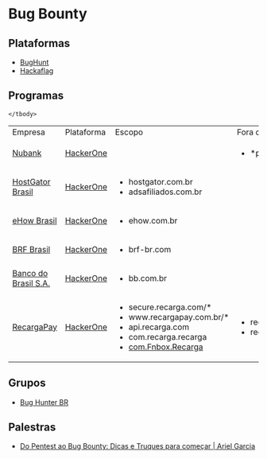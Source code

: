 # Bug Bounty

## Plataformas

- [BugHunt](https://www.bughunt.com.br/)
- [Hackaflag](https://hackaflag.com.br/bug-bounty-pesquisadores.html)

## Programas

<table>
    <tbody>
        <tr>
            <td>Empresa</td>
            <td>Plataforma</td>
            <td>Escopo</td>
            <td>Fora do Escopo</td>
        </tr>
        <tr>
            <td>
                <a href="http://nubank.com.br">Nubank</a>
            </td>
            <td>
                <a href="https://hackerone.com/nubank"> HackerOne</a>
            </td>
            <td></td>
            <td>
                <ul>
                    <li>*portal.nuinvest.com.br</li>
                </ul>
            </td>
            <td></td>
        </tr>
        <tr>
            <td>
                <a href="http://hostgator.com.br">HostGator Brasil</a>
            </td>
            <td>
                <a href="https://hackerone.com/hostgator_brasil"> HackerOne</a>
            </td>
            <td>
                <ul>
                    <li>hostgator.com.br</li>
                    <li>adsafiliados.com.br</li>
                </ul>
            </td>
            <td></td>
        </tr>
        <tr>
            <td>
                <a href="http://ehow.com.br">eHow Brasil</a>
            </td>
            <td>
                <a href="https://hackerone.com/ehow_brasil"> HackerOne </a>
            </td>
            <td>
                <ul>
                    <li>ehow.com.br</li>
                </ul>
            </td>
            <td></td>
        </tr>
        <tr>
            <td>
                <a href="http://www.brf-br.com">BRF Brasil</a>
            </td>
            <td>
                <a href="https://hackerone.com/brfbrasil?type=team"> HackerOne</a>
            </td>
            <td>
                <ul>
                    <li>brf-br.com</li>
                </ul>
            </td>
            <td></td>
        </tr>
        <tr>
            <td>
                <a href="http://www.bb.com.br">Banco do Brasil S.A.</a>
            </td>
            <td>
                <a href="https://hackerone.com/bancodobrasil?type=team">HackerOne</a>
            </td>
            <td>
                <ul>
                    <li>bb.com.br</li>
                </ul>
            </td>
            <td></td>
        </tr>
        <tr>
            <td>
                <a href="http://www.recargapay.com.br">RecargaPay</a>
            </td>
            <td>
                <a href="https://hackerone.com/recargapay?type=team">HackerOne</a>
            </td>
            <td>
                <ul>
                    <li>secure.recarga.com/*</li>
                    <li>www.recargapay.com.br/*</li>
                    <li>api.recarga.com</li>
                    <li>com.recarga.recarga</li>
                    <li>
                        <a href="https://itunes.apple.com/us/app/recharge-bill-payment-wallet/id815221913"> com.Fnbox.Recarga</a>
                    </li>
                </ul>
            </td>
            <td>
                <ul>
                    <li>recargaPay.com</li>
                    <li>recargapay.com.*</li>
                </ul>
            </td>
        </tr>
       
    </tbody>
</table>

## Grupos

- [Bug Hunter BR](https://bughuntersbr.github.io/)

## Palestras

- [Do Pentest ao Bug Bounty: Dicas e Truques para começar | Ariel Garcia](https://www.youtube.com/watch?v=BwbpGzbLscA)
